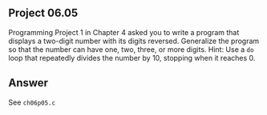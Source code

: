 ## Project 06.05
Programming Project 1 in Chapter 4 asked you to write a program that displays a two-digit number with its digits reversed. Generalize the program so that the number can have one, two, three, or more digits. Hint: Use a ```do``` loop that repeatedly divides the number by 10, stopping when it reaches 0.

## Answer
See ```ch06p05.c```
